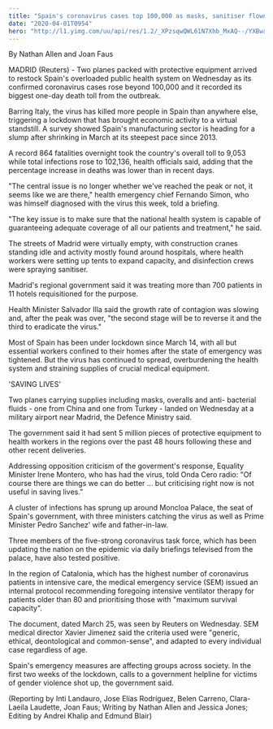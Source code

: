```yaml
---
title: "Spain's coronavirus cases top 100,000 as masks, sanitiser flown in"
date: "2020-04-01T0954"
hero: "http://l1.yimg.com/uu/api/res/1.2/_XPzsqwQWL61N7Xhb_MxAQ--/YXBwaWQ9eXRhY2h5b247aD04Njt3PTEzMDs-/https://media.zenfs.com/en-US/reuters.com/8afbbc6c6cf228fae07e740ad059e5ac"
---
```

By Nathan Allen and Joan Faus

MADRID (Reuters) - Two planes packed with protective equipment arrived
to restock Spain's overloaded public health system on Wednesday as its
confirmed coronavirus cases rose beyond 100,000 and it recorded its
biggest one-day death toll from the outbreak.

Barring Italy, the virus has killed more people in Spain than anywhere
else, triggering a lockdown that has brought economic activity to a
virtual standstill. A survey showed Spain's manufacturing sector is
heading for a slump after shrinking in March at its steepest pace since
2013.

A record 864 fatalities overnight took the country's overall toll to
9,053 while total infections rose to 102,136, health officials said,
adding that the percentage increase in deaths was lower than in recent
days.

"The central issue is no longer whether we've reached the peak or not,
it seems like we are there," health emergency chief Fernando Simon, who
was himself diagnosed with the virus this week, told a briefing.

"The key issue is to make sure that the national health system is
capable of guaranteeing adequate coverage of all our patients and
treatment," he said.

The streets of Madrid were virtually empty, with construction cranes
standing idle and activity mostly found around hospitals, where health
workers were setting up tents to expand capacity, and disinfection crews
were spraying sanitiser.

Madrid's regional government said it was treating more than 700 patients
in 11 hotels requisitioned for the purpose.

Health Minister Salvador Illa said the growth rate of contagion was
slowing and, after the peak was over, "the second stage will be to
reverse it and the third to eradicate the virus."

Most of Spain has been under lockdown since March 14, with all but
essential workers confined to their homes after the state of emergency
was tightened. But the virus has continued to spread, overburdening the
health system and straining supplies of crucial medical equipment.

  

'SAVING LIVES'

Two planes carrying supplies including masks, overalls and anti-
bacterial fluids - one from China and one from Turkey - landed on
Wednesday at a military airport near Madrid, the Defence Ministry said.

The government said it had sent 5 million pieces of protective equipment
to health workers in the regions over the past 48 hours following these
and other recent deliveries.

Addressing opposition criticism of the goverment's response, Equality
Minister Irene Montero, who has had the virus, told Onda Cero radio: "Of
course there are things we can do better ... but criticising right now
is not useful in saving lives."

A cluster of infections has sprung up around Moncloa Palace, the seat of
Spain's government, with three ministers catching the virus as well as
Prime Minister Pedro Sanchez' wife and father-in-law.

Three members of the five-strong coronavirus task force, which has been
updating the nation on the epidemic via daily briefings televised from
the palace, have also tested positive.

In the region of Catalonia, which has the highest number of coronavirus
patients in intensive care, the medical emergency service (SEM) issued
an internal protocol recommending foregoing intensive ventilator therapy
for patients older than 80 and prioritising those with "maximum survival
capacity".

The document, dated March 25, was seen by Reuters on Wednesday. SEM
medical director Xavier Jimenez said the criteria used were "generic,
ethical, deontological and common-sense", and adapted to every
individual case regardless of age.

Spain's emergency measures are affecting groups across society. In the
first two weeks of the lockdown, calls to a government helpline for
victims of gender violence shot up, the government said.

  

(Reporting by Inti Landauro, Jose Elías Rodríguez, Belen Carreno, Clara-
Laeila Laudette, Joan Faus; Writing by Nathan Allen and Jessica Jones;
Editing by Andrei Khalip and Edmund Blair)